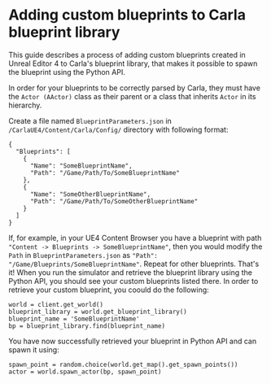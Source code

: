 # Adding custom blueprints to Carla blueprint library

This guide describes a process of adding custom blueprints created in Unreal Editor 4 to Carla's blueprint library, that makes it possible to spawn the blueprint using the Python API. 

In order for your blueprints to be correctly parsed by Carla, they must have the `Actor (AActor)` class as their parent or a class that inherits `Actor` in its hierarchy. 

Create a file named `BlueprintParameters.json` in `/CarlaUE4/Content/Carla/Config/` directory with following format:

```
{
  "Blueprints": [
    {
      "Name": "SomeBlueprintName",
      "Path": "/Game/Path/To/SomeBlueprintName"
    },
	{
      "Name": "SomeOtherBlueprintName",
      "Path": "/Game/Path/To/SomeOtherBlueprintName"
    }
  ]
}
```
If, for example, in your UE4 Content Browser you have a blueprint with path `"Content -> Blueprints -> SomeBlueprintName"`, then you would modify the `Path` in `BlueprintParameters.json` as `"Path": "/Game/Blueprints/SomeBlueprintName"`. Repeat for other blueprints. That's it! When you run the simulator and retrieve the blueprint library using the Python API, you should see your custom blueprints listed there. In order to retrieve your custom blueprint, you coould do the following:

```
world = client.get_world()
blueprint_library = world.get_blueprint_library()
blueprint_name = 'SomeBlueprintName'
bp = blueprint_library.find(blueprint_name)
```

You have now successfully retrieved your blueprint in Python API and can spawn it using:

```
spawn_point = random.choice(world.get_map().get_spawn_points())
actor = world.spawn_actor(bp, spawn_point)
```
